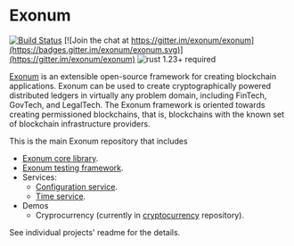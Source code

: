 # Exonum

[![Build Status](https://travis-ci.org/exonum/exonum.svg?branch=master)](https://travis-ci.org/exonum/exonum)
[![Join the chat at https://gitter.im/exonum/exonum](https://badges.gitter.im/exonum/exonum.svg)](https://gitter.im/exonum/exonum)
![rust 1.23+ required](https://img.shields.io/badge/rust-1.23+-blue.svg)
<!--sync ^ with .travis.yml-->

[Exonum](https://exonum.com/) is an extensible open-source framework for
creating blockchain applications. Exonum can be used to create cryptographically
powered distributed ledgers in virtually any problem domain, including FinTech,
GovTech, and LegalTech. The Exonum framework is oriented towards creating
permissioned blockchains, that is, blockchains with the known set of blockchain
infrastructure providers.

This is the main Exonum repository that includes

* [Exonum core library](exonum/README.md).
* [Exonum testing framework](testkit/README.md).
* Services:
  * [Configuration service](services/configuration/README.md).
  * [Time service](services/time/README.md).
* Demos
  * Cryprocurrency (currently in [cryptocurrency] repository).

See individual projects' readme for the details.

[cryptocurrency]: https://github.com/exonum/cryptocurrency
